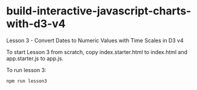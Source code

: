 # build-interactive-javascript-charts-with-d3-v4

Lesson 3 - Convert Dates to Numeric Values with Time Scales in D3 v4

To start Lesson 3 from scratch, copy index.starter.html to index.html and app.starter.js to app.js.

To run lesson 3:
```
npm run lesson3
```
